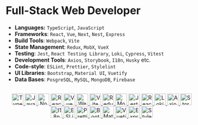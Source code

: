 # Full-Stack Web Developer

- **Languages:** `TypeScript`, `JavaScript`
- **Frameworks**: `React`, `Vue`, `Next`, `Nest`, `Express`
- **Build Tools**: `Webpack`, `Vite`
- **State Management**: `Redux`, `MobX`, `VueX`
- **Testing**: `Jest`, `React Testing Library`, `Loki`, `Cypress`, `Vitest`
- **Development Tools**: `Axios`, `Storybook`, `I18n`, `Husky` etc.
- **Code-style**: `ESLint`, `Prettier`, `Stylelint`
- **UI Libraries**: `Bootstrap`, `Material UI`, `Vuetify`
- **Data Bases**: `PosgreSQL`, `MySQL`, `MongoDB`, `Firebase`

##
<div align="center">
  
  <a href="https://www.typescriptlang.org/" target="_blank" >
    <img src="https://cdn.jsdelivr.net/gh/devicons/devicon/icons/typescript/typescript-original.svg" alt="TypeScript" width="30" height="30" title="TypeScript"/>
  </a>

  <a href="https://developer.mozilla.org/ru/docs/Web/JavaScript" target="_blank" >
    <img src="https://cdn.jsdelivr.net/gh/devicons/devicon/icons/javascript/javascript-original.svg" alt="JavaScript" width="30" height="30" title="JavaScript"/>
  </a>
  
  <a href="https://nodejs.org/" target="_blank" >
    <img src="https://cdn.jsdelivr.net/gh/devicons/devicon/icons/nodejs/nodejs-original.svg" alt="Node.js" width="30" height="30" title="Node.js"/>
  </a>

  <a href="https://react.dev/" target="_blank" >
    <img src="https://cdn.jsdelivr.net/gh/devicons/devicon/icons/react/react-original.svg" alt="React" width="30" height="30" title="React"/>
  </a>

  <a href="https://vuejs.org/" target="_blank" >
    <img src="https://cdn.jsdelivr.net/gh/devicons/devicon/icons/vuejs/vuejs-original.svg" alt="Vue" width="30" height="30" title="Vue.js"/>
  </a>

  <a href="https://webpack.js.org/" target="_blank" >
    <img src="https://cdn.jsdelivr.net/gh/devicons/devicon/icons/webpack/webpack-original.svg" alt="Webpack" width="30" height="30" title="Webpack"/>
  </a>

  <a href="https://vitejs.dev/" target="_blank" >
    <img src="https://cdn.jsdelivr.net/gh/devicons/devicon/icons/vite/vite-original.svg" alt="Vite" width="30" height="30" title="Vite"/>
  </a>

  <a href="https://redux.js.org/" target="_blank" >
    <img src="https://cdn.jsdelivr.net/gh/devicons/devicon/icons/redux/redux-original.svg" alt="Redux" width="30" height="30" title="Redux"/>
  </a>

  <a href="https://mobx.js.org/" target="_blank" >
    <img src="https://cdn.jsdelivr.net/gh/devicons/devicon/icons/mobx/mobx-original.svg" alt="MobX" width="30" height="30" title="MobX"/>
  </a>

  <a href="https://jestjs.io/" target="_blank" >
    <img src="https://cdn.jsdelivr.net/gh/devicons/devicon/icons/jest/jest-plain.svg" alt="Jest" width="30" height="30" title="Jest"/>
  </a>
  
  <a href="https://testing-library.com/" target="_blank" >
    <img src="https://testing-library.com/img/octopus-128x128.png" alt="React Testing Library" width="30" height="30" title="React Testing Library"/>
  </a>

  <a href="https://loki.js.org/" target="_blank" >
    <img src="https://loki.js.org/img/favicon.svg" alt="Loki" width="30" height="30" title="Loki"/>
  </a>

  <a href="https://axios-http.com/" target="_blank" >
    <img src="https://avatars.githubusercontent.com/u/32372333?s=200&v=4" alt="Axios" width="30" height="30" title="Axios"/>
  </a>

  <a href="https://storybook.js.org/" target="_blank" > 
    <img src="https://cdn.jsdelivr.net/gh/devicons/devicon/icons/storybook/storybook-original.svg" alt="Storybook" width="30" height="30" title="Storybook"/>
  </a>

  <a href="https://www.i18next.com/" target="_blank" >
    <img src="https://www.i18next.com/~gitbook/image?url=https%3A%2F%2F286188001-files.gitbook.io%2F%7E%2Ffiles%2Fv0%2Fb%2Fgitbook-legacy-files%2Fo%2Fspaces%252F-L9iS6Wm2hynS5H9Gj7j%252Favatar.png%3Fgeneration%3D1523462254548780%26alt%3Dmedia&width=32&dpr=2&quality=100&sign=abfb659dc061dad75b6477df2da0d18eefed4935bd3007296a75d10556ccba6a" alt="I18n" title="I18n" width="30" height="30" />
  </a>

  <a href="https://eslint.org/" target="_blank" >
    <img src="https://cdn.jsdelivr.net/gh/devicons/devicon/icons/eslint/eslint-original.svg" alt="ESLint" width="30" height="30" title="ESLint"/>
  </a>

  <a href="https://prettier.io/" target="_blank" >
    <img src="https://prettier.io/icon.png" alt="Prettier" width="30" height="30" title="Prettier"/>
  </a>

  <a href="https://getbootstrap.com/" target="_blank" >
    <img src="https://cdn.jsdelivr.net/gh/devicons/devicon/icons/bootstrap/bootstrap-original.svg" alt="Bootstrap" width="30" height="30" title="Bootstrap"/>
  </a>

  <a href="https://mui.com/material-ui/" target="_blank" >
    <img src="https://cdn.worldvectorlogo.com/logos/material-ui-1.svg" alt="Material UI" width="30" height="30" title="Material UI"/>
  </a>

  <a href="https://vuetifyjs.com/" target="_blank" >
    <img src="https://cdn.jsdelivr.net/gh/devicons/devicon/icons/vuetify/vuetify-original.svg" alt="Vuetify" width="30" height="30" title="Vuetify"/>
  </a>

  <a href="https://expressjs.com/" target="_blank" >
    <img src="https://cdn.jsdelivr.net/gh/devicons/devicon/icons/express/express-original.svg" alt="Express" width="30" height="30" title="Express"/>
  </a>
  
  <a href="https://stylelint.io/" target="_blank" >
    <img src="https://cdn.jsdelivr.net/gh/gilbarbara/logos@master/logos/stylelint.svg" alt="Stylelint" width="30" height="30" title="Stylelint"/>
  </a>
</div>

